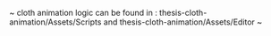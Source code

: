 ~ cloth animation logic can be found in : thesis-cloth-animation/Assets/Scripts and thesis-cloth-animation/Assets/Editor ~
